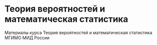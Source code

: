# Теория вероятностей и математическая статистика

Материалы курса Теория вероятностей и математическая статистика МГИМО МИД России
